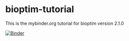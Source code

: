 # bioptim-tutorial
This is the mybinder.org tutorial for bioptim version 2.1.0

[![Binder](https://mybinder.org/badge_logo.svg)](https://mybinder.org/v2/gh/pyomeca/bioptim-tutorial/HEAD?urlpath=lab)
